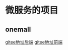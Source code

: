 # 微服务的项目

## onemall

[gitee地址后端](https://gitee.com/zhijiantianya/onemall.git)
[gitee地址前端](https://github.com/YunaiV/onemall-web)